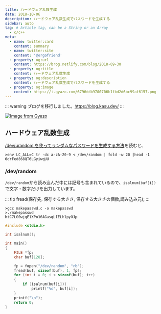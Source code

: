 ```yaml
---
title: ハードウェア乱数生成
date: 2018-10-06
description: ハードウェア乱数生成でパスワードを生成する
sidebar: auto
tag: # Article tag, can be a String or an Array
  - c/c++
meta:
  - name: twitter:card
    content: summary
  - name: twitter:site
    content: '@ergofriend'
  - property: og:url
    content: https://brog.netlify.com/blog/2018-09-30
  - property: og:title
    content: ハードウェア乱数生成
  - property: og:description
    content: ハードウェア乱数生成でパスワードを生成する
  - property: og:image
    content: https://i.gyazo.com/6796ddb9700706b1fbd2d6bc99af6157.png
---
```


::: warning
ブログを移行しました。https://blog.kasu.dev/
:::

[![Image from Gyazo](https://i.gyazo.com/68087445c11cf4d398fe20889860cfe5.png)](https://gyazo.com/68087445c11cf4d398fe20889860cfe5)

## ハードウェア乱数生成

[/dev/urandom を使ってランダムなパスワードを生成する方法](https://l-w-i.net/t/ubuntu/passwd_001.txt)を読むと、

```
>env LC_ALL=C tr -dc a-zA-Z0-9 < /dev/random | fold -w 20 |head -1
6drFed868QT6LGyiwqUU
```

### /dev/random

`/dev/random`から読み込んだ中には記号も含まれているので、`isalnum(buf[i])`で文字・数字だけを出力しています。

::: tip
fread(保存先, 保存する大きさ,  保存する大きさの個数,読み込み元);
:::

```terminal
>gcc makepasswd.c -o makepasswd
>./makepasswd
htC7LG0wjqE1XPo16AGasqLIELhlpyOJp
```

```c
#include <stdio.h>

int isalnum();

int main()
{
    FILE *fp;
    char buf[128];

    fp = fopen("/dev/random", "rb");
    fread(buf, sizeof(buf), 1, fp);
    for (int i = 0; i < sizeof(buf); i++)
    {
        if (isalnum(buf[i]))
            printf("%c", buf[i]);
    }
    printf("\n");
    return 0;
}
```
